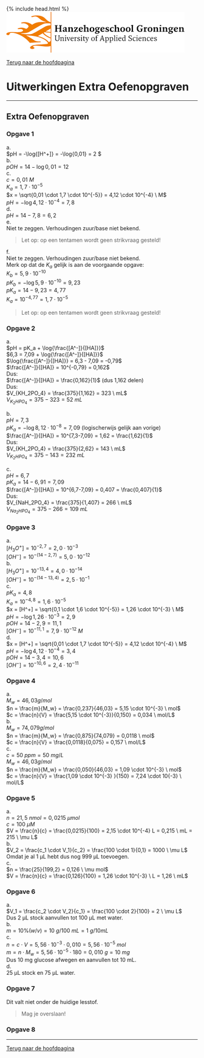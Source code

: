 {% include head.html %}
![Hanze](../hanze/hanze.png)

[Terug naar de hoofdpagina ](../index.md)

# Uitwerkingen Extra Oefenopgraven

---

## Extra Oefenopgraven

### Opgave 1

a.  
$pH = -\log{[H^+]} = -\log{0,01} = 2 $  
b.  
$pOH = 14 - \log{0,01} = 12$  
c.  
$c = 0,01 \ M$  
$K_a = 1,7 \cdot 10^{-5}$  
$x = \sqrt{0,01 \cdot 1,7 \cdot 10^{-5}} = 4,12 \cdot 10^{-4} \ M$  
$pH = -\log{4,12 \cdot 10^{-4}} = 7,8$  
d.  
$pH = 14 - 7,8 = 6,2$  
e.  
Niet te zeggen. Verhoudingen zuur/base niet bekend.  
>Let op: op een tentamen wordt geen strikvraag gesteld!

f.  
Niet te zeggen. Verhoudingen zuur/base niet bekend.  
Merk op dat de $K_a$ gelijk is aan de voorgaande opgave:  
$K_b = 5,9 \cdot 10^{-10}$  
$pK_b = -\log{5,9 \cdot 10^{-10}} = 9,23$  
$pK_a = 14 - 9,23 = 4,77$  
$K_a = 10^{-4,77} = 1,7 \cdot 10^{-5}$  
>Let op: op een tentamen wordt geen strikvraag gesteld!

### Opgave 2

a.  
$pH = pK_a + \log{\frac{[A^-]}{[HA]}}$  
$6,3 = 7,09 + \log{\frac{[A^-]}{[HA]}}$  
$\log{\frac{[A^-]}{[HA]}} = 6,3 - 7,09 = -0,79$  
$\frac{[A^-]}{[HA]} = 10^{-0,79} = 0,162$  
Dus:  
$\frac{[A^-]}{[HA]} = \frac{0,162}{1}$ (dus 1,162 delen)  
Dus:  
$V_{KH_2PO_4} = \frac{375}{1,162} = 323 \ mL$  
$V_{K_2HPO_4} = 375 - 323 = 52 \ mL$  

b.  
$pH = 7,3$  
$pK_a = -\log{8,12 \cdot 10^{-8}} = 7,09$ (logischerwijs gelijk aan vorige)  
$\frac{[A^-]}{[HA]} = 10^{7,3-7,09} = 1,62 = \frac{1,62}{1}$  
Dus:  
$V_{KH_2PO_4} = \frac{375}{2,62} = 143 \ mL$  
$V_{K_2HPO_4} = 375 - 143 = 232 \ mL$  

c.  
$pH = 6,7$  
$pK_a = 14 - 6,91 = 7,09$  
$\frac{[A^-]}{[HA]} = 10^{6,7-7,09} = 0,407 = \frac{0,407}{1}$  
Dus:  
$V_{NaH_2PO_4} = \frac{375}{1,407} = 266 \ mL$  
$V_{Na_2HPO_4} = 375 - 266 = 109 \ mL$  

### Opgave 3

a.  
$[H_3O^+] = 10^{-2,7} = 2,0 \cdot 10^{-3}$  
$[OH^-] = 10^{-(14-2,7)} = 5,0 \cdot 10^{-12}$  
b.  
$[H_3O^+] = 10^{-13,4} = 4,0 \cdot 10^{-14}$  
$[OH^-] = 10^{-(14-13,4)} = 2,5 \cdot 10^{-1}$  
c.  
$pK_a = 4,8$  
$K_a = 10^{-4,8} = 1,6 \cdot 10^{-5}$  
$x = [H^+] = \sqrt{0,1 \cdot 1,6 \cdot 10^{-5}} = 1,26 \cdot 10^{-3} \ M$  
$pH = -\log{1,26 \cdot 10^{-3}} = 2,9$  
$pOH = 14 - 2,9 = 11,1$  
$[OH^-] = 10^{-11,1} = 7,9 \cdot 10^{-12} \ M$  
d.  
$x = [H^+] = \sqrt{0,01 \cdot 1,7 \cdot 10^{-5}} = 4,12 \cdot 10^{-4} \ M$  
$pH = -\log{4,12 \cdot 10^{-4}} = 3,4$  
$pOH = 14 - 3,4 = 10,6$  
$[OH^-] = 10^{-10,6} = 2,4 \cdot 10^{-11}$  

### Opgave 4

a.  
$M_w = 46,03 g/mol$  
$n = \frac{m}{M_w} = \frac{0,237}{46,03} = 5,15 \cdot 10^{-3} \ mol$  
$c = \frac{n}{V} = \frac{5,15 \cdot 10^{-3}}{0,150} = 0,034 \ mol/L$  
b.  
$M_w = 74,079 g/mol$  
$n = \frac{m}{M_w} = \frac{0,875}{74,079} = 0,0118 \ mol$  
$c = \frac{n}{V} = \frac{0,0118}{0,075} = 0,157 \ mol/L$  
c.  
$c = 50 \ ppm = 50 \ mg/L$  
$M_w = 46,03 g/mol$  
$n = \frac{m}{M_w} = \frac{0,050}{46,03} = 1,09 \cdot 10^{-3} \ mol$  
$c = \frac{n}{V} = \frac{1,09 \cdot 10^{-3} }{150} = 7,24 \cdot 10{-3} \ mol/L$  

### Opgave 5

a.  
$n = 21,5 \ nmol = 0,0215 \ \mu mol$  
$c = 100 \ \mu M$  
$V = \frac{n}{c} = \frac{0,0215}{100} = 2,15 \cdot 10^{-4} L = 0,215 \ mL = 215 \ \mu L$  
b.  
$V_2 = \frac{c_1 \cdot V_1}{c_2} = \frac{100  \cdot 1}{0,1} = 1000 \ \mu L$  
Omdat je al 1 μL hebt dus nog 999 μL toevoegen.  
c.  
$n = \frac{25}{199,2} = 0,126 \ \mu mol$  
$V = \frac{n}{c} = \frac{0,126}{100} = 1,26 \cdot 10^{-3} \ L = 1,26 \ mL$  

### Opgave 6
a.  
$V_1 = \frac{c_2 \cdot V_2}{c_1} = \frac{100 \cdot 2}{100} = 2 \ \mu L$  
Dus 2 μL stock aanvullen tot 100 μL met water.  
b.  
$m = 10\% (w/v) = 10 \ g/100 \ mL = 1 \ g/10 mL$  
c.  
$n = c \cdot V = 5,56 \cdot 10^{-3} \cdot 0,010 = 5,56 \cdot 10^{-5}\ mol$  
$m = n \cdot M_w = 5,56 \cdot 10^{-5} \cdot 180 = 0,010 \ g = 10 \ mg$  
Dus 10 mg glucose afwegen en aanvullen tot 10 mL.  
d.  
25 μL stock en 75 μL water.  

### Opgave 7

Dit valt niet onder de huidige lesstof.  
> Mag je overslaan!

### Opgave 8



---

[Terug naar de hoofdpagina ](../index.md)
